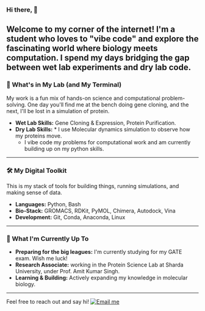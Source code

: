 ### Hi there, 👋
Welcome to my corner of the internet! I'm a student who loves to "vibe code" and explore the fascinating world where biology meets computation. 
I spend my days bridging the gap between wet lab experiments and dry lab code. 
---

### 🔬 What's in My Lab (and My Terminal)
My work is a fun mix of hands-on science and computational problem-solving. One day you'll find me at the bench doing gene cloning, and the next, I'll be lost in a simulation of protein.

* **Wet Lab Skills:** Gene Cloning & Expression, Protein Purification.
* **Dry Lab Skills:** * I use Molecular dynamics simulation to observe how my proteins move.
    * I vibe code my problems for computational work and am currently building up on my python skills.

---

### 🛠️ My Digital Toolkit
This is my stack of tools for building things, running simulations, and making sense of data.

* **Languages:** Python, Bash
* **Bio-Stack:** GROMACS, RDKit, PyMOL, Chimera, Autodock, Vina
* **Development:** Git, Conda, Anaconda, Linux

---

### 🌱 What I'm Currently Up To
* **Preparing for the big leagues:** I'm currently studying for my GATE exam. Wish me luck!
* **Research Associate:** working in the Protein Science Lab at Sharda University, under Prof. Amit Kumar Singh.
* **Learning & Building:** Actively expanding my knowledge in molecular biology.

- - - 
Feel free to reach out and say hi!
[![Email me](https://img.shields.io/badge/Gmail-shweta.tiwari8542%40gmail.com-red?style=flat-square&logo=Gmail&logoColor=white)](mailto:shweta.tiwari8542@gmail.com)
